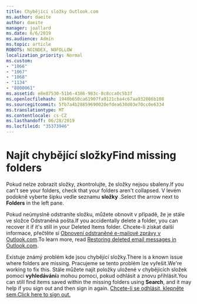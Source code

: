```yaml
---
title: Chybějící složky Outlook.com
ms.author: daeite
author: daeite
manager: joallard
ms.date: 6/6/2019
ms.audience: Admin
ms.topic: article
ROBOTS: NOINDEX, NOFOLLOW
localization_priority: Normal
ms.custom:
- "1066"
- "1067"
- "1068"
- "1134"
- "8000061"
ms.assetid: e8e87530-51b6-4386-983c-8c8cca0c5b3f
ms.openlocfilehash: 1940b650ca61907fa9121cba4c67aa932086b108
ms.sourcegitcommit: 5fb7a4b28859690020efdea630d03e70cc0e6334
ms.translationtype: MT
ms.contentlocale: cs-CZ
ms.lasthandoff: 06/28/2019
ms.locfileid: "35373946"
---
```

# <a name="find-missing-folders"></a><span data-ttu-id="abcd6-102">Najít chybějící složky</span><span class="sxs-lookup"><span data-stu-id="abcd6-102">Find missing folders</span></span>

<span data-ttu-id="abcd6-103">Pokud nelze zobrazit složky, zkontrolujte, že složky nejsou sbaleny.</span><span class="sxs-lookup"><span data-stu-id="abcd6-103">If you can't see your folders, check that your folders aren't collapsed.</span></span> <span data-ttu-id="abcd6-104">V levém podokně vyberte šipku vedle seznamu **složky** .</span><span class="sxs-lookup"><span data-stu-id="abcd6-104">Select the arrow next to **Folders** in the left pane.</span></span>
  
<span data-ttu-id="abcd6-105">Pokud neúmyslně odstraníte složku, můžete obnovit v případě, že je stále ve složce Odstraněná pošta.</span><span class="sxs-lookup"><span data-stu-id="abcd6-105">If you accidentally delete a folder, you can recover it if it's still in your Deleted Items folder.</span></span> <span data-ttu-id="abcd6-106">Chcete-li získat další informace, přečtěte si [Obnovení odstraněné e-mailové zprávy v Outlook.com](https://support.office.com/article/cf06ab1b-ae0b-418c-a4d9-4e895f83ed50).</span><span class="sxs-lookup"><span data-stu-id="abcd6-106">To learn more, read [Restoring deleted email messages in Outlook.com](https://support.office.com/article/cf06ab1b-ae0b-418c-a4d9-4e895f83ed50).</span></span>
  
<span data-ttu-id="abcd6-107">Existuje známý problém kde jsou chybějící složky.</span><span class="sxs-lookup"><span data-stu-id="abcd6-107">There is a known issue where folders are missing.</span></span> <span data-ttu-id="abcd6-108">Pracujeme se tento problém lze vyřešit.</span><span class="sxs-lookup"><span data-stu-id="abcd6-108">We're working to fix this.</span></span> <span data-ttu-id="abcd6-109">Stále můžete najít položky uložené v chybějících složek pomocí **vyhledávání**a mohou pomoci, pokud odhlásit a znovu přihlásit.</span><span class="sxs-lookup"><span data-stu-id="abcd6-109">You can still find items saved within the missing folders using **Search**, and it may help if you sign out and then sign in again.</span></span> [<span data-ttu-id="abcd6-110">Chcete-li se odhlásit, klepněte sem.</span><span class="sxs-lookup"><span data-stu-id="abcd6-110">Click here to sign out.</span></span>](https://login.live.com/logout.srf)
